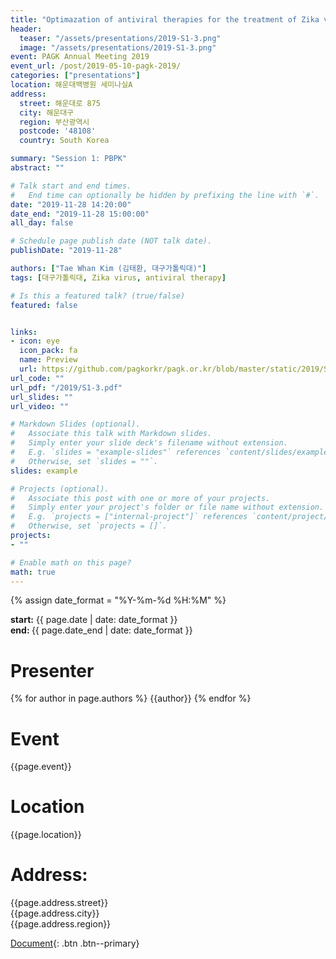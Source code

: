```yaml
---
title: "Optimazation of antiviral therapies for the treatment of Zika virus by mathematical modeling"
header:
  teaser: "/assets/presentations/2019-S1-3.png"
  image: "/assets/presentations/2019-S1-3.png"
event: PAGK Annual Meeting 2019
event_url: /post/2019-05-10-pagk-2019/
categories: ["presentations"]
location: 해운대백병원 세미나실A
address:
  street: 해운대로 875
  city: 해운대구
  region: 부산광역시
  postcode: '48108'
  country: South Korea

summary: "Session 1: PBPK"
abstract: ""

# Talk start and end times.
#   End time can optionally be hidden by prefixing the line with `#`.
date: "2019-11-28 14:20:00"
date_end: "2019-11-28 15:00:00"
all_day: false

# Schedule page publish date (NOT talk date).
publishDate: "2019-11-28"

authors: ["Tae Whan Kim (김태환, 대구가톨릭대)"]
tags: [대구가톨릭대, Zika virus, antiviral therapy]

# Is this a featured talk? (true/false)
featured: false


links:
- icon: eye
  icon_pack: fa
  name: Preview
  url: https://github.com/pagkorkr/pagk.or.kr/blob/master/static/2019/S1-3.pdf
url_code: ""
url_pdf: "/2019/S1-3.pdf"
url_slides: ""
url_video: ""

# Markdown Slides (optional).
#   Associate this talk with Markdown slides.
#   Simply enter your slide deck's filename without extension.
#   E.g. `slides = "example-slides"` references `content/slides/example-slides.md`.
#   Otherwise, set `slides = ""`.
slides: example

# Projects (optional).
#   Associate this post with one or more of your projects.
#   Simply enter your project's folder or file name without extension.
#   E.g. `projects = ["internal-project"]` references `content/project/deep-learning/index.md`.
#   Otherwise, set `projects = []`.
projects:
- ""

# Enable math on this page?
math: true
---
```

{% assign date_format = "%Y-%m-%d %H:%M" %}
<p class="page__date">
  <strong><i class="fas fa-fw fa-calendar-alt" aria-hidden="true"></i>start:</strong> 
  <time class="dt-published" datetime="{{ page.date}}">{{ page.date | date: date_format }}</time>
  <br>
  <strong><i class="fas fa-fw fa-calendar-alt" aria-hidden="true"></i>end: </strong> 
  <time class="dt-published" datetime="{{ page.date_end}}">{{ page.date_end | date: date_format }}</time>
</p>

# Presenter
{% for author in page.authors %}
{{author}} 
{% endfor %}


# Event
{{page.event}}

# Location
{{page.location}}

# Address:
  {{page.address.street}}\
  {{page.address.city}}\
  {{page.address.region}}

[Document](/assets/presentations/2019-S1-3.pdf){: .btn .btn--primary}